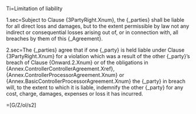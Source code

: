 Ti=Limitation of liability

1.sec=Subject to Clause {3PartyRight.Xnum}, the {_parties} shall be liable for all direct loss and damages, but to the extent permissible by law not any indirect or consequential losses arising out of, or in connection with, all breaches by them of this {_Agreement}.

2.sec=The {_parties} agree that if one {_party} is held liable under Clause {3PartyRight.Xnum} for a violation which was a result of the other {_party}’s breach of Clause {Onward.2.Xnum} or of the obligations in {Annex.ControllerControllerAgreement.Xref}, {Annex.ControllerProcessorAgreement.Xnum} or {Annex.BasicControllerProcessorAgreement.Xnum} the {_party} in breach will, to the extent to which it is liable, indemnify the other {_party} for any cost, charge, damages, expenses or loss it has incurred. 

=[G/Z/ol/s2]
